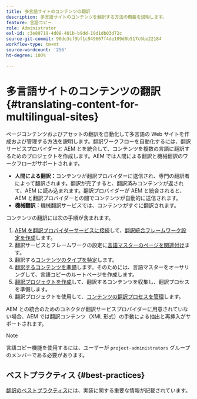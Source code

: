 ```yaml
---
title: 多言語サイトのコンテンツの翻訳
description: 多言語サイトのコンテンツを翻訳する方法の概要を説明します。
feature: 言語コピー
role: Administrator
exl-id: c3e89719-4d08-401b-b9dd-19d1db03d72c
source-git-commit: 90de3cf9bf1c949667f4de109d0b517c6be22184
workflow-type: tm+mt
source-wordcount: '256'
ht-degree: 100%

---
```


# 多言語サイトのコンテンツの翻訳 {#translating-content-for-multilingual-sites}

ページコンテンツおよびアセットの翻訳を自動化して多言語の Web サイトを作成および管理する方法を説明します。翻訳ワークフローを自動化するには、翻訳サービスプロバイダーと AEM とを統合して、コンテンツを複数の言語に翻訳するためのプロジェクトを作成します。AEM では人間による翻訳と機械翻訳のワークフローがサポートされます。

* **人間による翻訳：**&#x200B;コンテンツが翻訳プロバイダーに送信され、専門の翻訳者によって翻訳されます。翻訳が完了すると、翻訳済みコンテンツが返されて、AEM に読み込まれます。翻訳プロバイダーが AEM と統合されると、AEM と翻訳プロバイダーとの間でコンテンツが自動的に送信されます。
* **機械翻訳：**&#x200B;機械翻訳サービスでは、コンテンツがすぐに翻訳されます。

コンテンツの翻訳には次の手順が含まれます。

1. [AEM を翻訳プロバイダーサービスに接続](integration-framework.md#connecting-to-a-translation-service-provider)して、[翻訳統合フレームワーク設定を作成](integration-framework.md)します。
1. 翻訳サービスとフレームワークの設定に[言語マスターのページを関連付け](integration-framework.md#configuring-pages-for-translation)ます。
1. 翻訳する[コンテンツのタイプを特定](rules.md)します。
1. [翻訳するコンテンツを準備](preparation.md)します。そのためには、言語マスターをオーサリングして、言語コピーのルートページを作成します。
1. [翻訳プロジェクトを作成](managing-projects.md)して、翻訳するコンテンツを収集し、翻訳プロセスを準備します。
1. 翻訳プロジェクトを使用して、[コンテンツの翻訳プロセスを管理](managing-projects.md)します。

AEM との統合のためのコネクタが翻訳サービスプロバイダーに用意されていない場合、AEM では翻訳コンテンツ（XML 形式）の手動による抽出と再挿入がサポートされます。

>[!NOTE]
>
>言語コピー機能を使用するには、ユーザーが `project-administrators` グループのメンバーである必要があります。

## ベストプラクティス {#best-practices}

[翻訳のベストプラクティス](best-practices.md)には、実装に関する重要な情報が記載されています。
